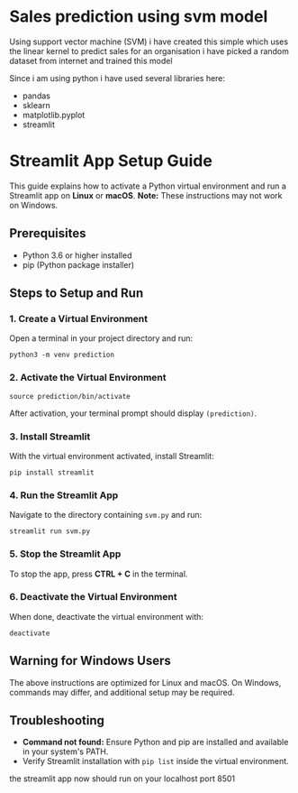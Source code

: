 <h1> Sales prediction using svm model </h1>
<p>
   Using support vector machine (SVM) i have created this simple which uses the linear kernel to predict sales for an organisation
   i have picked a random dataset from internet and trained this model

</p>
<p>
Since i am using python i have used several libraries here:
 <ul>
            <li>pandas</li>
            <li>sklearn</li>
            <li>matplotlib.pyplot</li>
            <li>streamlit</li>
 
 </ul>

</p>


<body>
  <h1>Streamlit App Setup Guide</h1>
  <p>This guide explains how to activate a Python virtual environment and run a Streamlit app on <strong>Linux</strong> or <strong>macOS</strong>. 
     <strong>Note:</strong> These instructions may not work on Windows.</p>

  <h2>Prerequisites</h2>
  <ul>
    <li>Python 3.6 or higher installed</li>
    <li>pip (Python package installer)</li>
  </ul>

  <h2>Steps to Setup and Run</h2>

  <h3>1. Create a Virtual Environment</h3>
  <p>Open a terminal in your project directory and run:</p>
  <pre><code>python3 -m venv prediction</code></pre>

  <h3>2. Activate the Virtual Environment</h3>
  <pre><code>source prediction/bin/activate</code></pre>
  <p>After activation, your terminal prompt should display <code>(prediction)</code>.</p>

  <h3>3. Install Streamlit</h3>
  <p>With the virtual environment activated, install Streamlit:</p>
  <pre><code>pip install streamlit</code></pre>

  <h3>4. Run the Streamlit App</h3>
  <p>Navigate to the directory containing <code>svm.py</code> and run:</p>
  <pre><code>streamlit run svm.py</code></pre>

  <h3>5. Stop the Streamlit App</h3>
  <p>To stop the app, press <strong>CTRL + C</strong> in the terminal.</p>

  <h3>6. Deactivate the Virtual Environment</h3>
  <p>When done, deactivate the virtual environment with:</p>
  <pre><code>deactivate</code></pre>

  <h2>Warning for Windows Users</h2>
  <p>The above instructions are optimized for Linux and macOS. On Windows, commands may differ, and additional setup may be required.</p>

  <h2>Troubleshooting</h2>
  <ul>
    <li><strong>Command not found:</strong> Ensure Python and pip are installed and available in your system's PATH.</li>
    <li>Verify Streamlit installation with <code>pip list</code> inside the virtual environment.</li>
  </ul>

  <p> the streamlit app now should run on your localhost port 8501</p>


